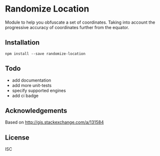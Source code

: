 # Randomize Location
Module to help you obfuscate a set of coordinates. Taking into account the
progressive accuracy of coordinates further from the equator.

## Installation
```
npm install --save randomize-location
```

## Todo
- add documentation
- add more unit-tests
- specify supported engines
- add ci badge

## Acknowledgements
Based on http://gis.stackexchange.com/a/131584

## License
ISC

